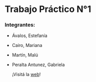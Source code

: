 # Trabajo Práctico N°1  
### Integrantes:  
* Ávalos, Estefanía  
* Cairo, Mariana  
* Martín, Malú  
* Peralta Antunez, Gabriela  
  
    
    ¡Visitá la [web]()!
  




